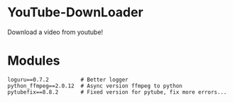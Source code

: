 # YouTube-DownLoader
Download a video from youtube! 


# Modules
```
loguru==0.7.2          # Better logger
python_ffmpeg==2.0.12  # Async version ffmpeg to python
pytubefix==8.8.2       # Fixed version for pytube, fix more errors...
```

